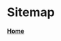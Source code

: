 # Sitemap

<p><strong><a href="https://kcomain.github.io/SPKC-2019-IH-Project" alt="Home">Home</a></strong></p>

